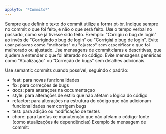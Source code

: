 ```yaml
---
applyTo: '*Commits*'
---
```

Sempre que definir o texto do commit utilize a forma pt-br.
Indique sempre no commit o que foi feito, e não o que será feito.
Use o tempo verbal no passado, como se já tivesse sido feito.
Exemplo: "Corrigiu o bug de login" ao invés de "Corrigindo o bug de login" ou "Corrigirá o bug de login".
Evite usar palavras como "melhorias" ou "ajustes" sem especificar o que foi melhorado ou ajustado.
Use mensagens de commit claras e descritivas, que ajudem a entender o que foi alterado no código.
Evite mensagens genéricas como "Atualização" ou "Correção de bugs" sem detalhes adicionais.

Use semantic commits quando possível, seguindo o padrão:
- feat: para novas funcionalidades
- fix: para correções de bugs
- docs: para alterações na documentação
- style: para alterações de estilo que não afetam a lógica do código
- refactor: para alterações na estrutura do código que não adicionam funcionalidades nem corrigem bugs
- test: para adição ou modificação de testes
- chore: para tarefas de manutenção que não afetam o código-fonte (como atualizações de dependências)
Exemplo de mensagem de commit:
```